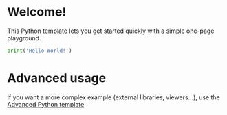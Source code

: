 # Welcome!

This Python template lets you get started quickly with a simple one-page playground.

```python runnable
print('Hello World!')
```
# Advanced usage

If you want a more complex example (external libraries, viewers...), use the [Advanced Python template](https://tech.io/select-repo/429)
